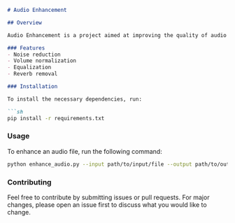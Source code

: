 
```markdown
# Audio Enhancement

## Overview

Audio Enhancement is a project aimed at improving the quality of audio files. This tool applies various algorithms to enhance the clarity, reduce noise, and improve the overall listening experience of audio recordings.

### Features
- Noise reduction
- Volume normalization
- Equalization
- Reverb removal

### Installation

To install the necessary dependencies, run:

```sh
pip install -r requirements.txt
```

### Usage

To enhance an audio file, run the following command:

```sh
python enhance_audio.py --input path/to/input/file --output path/to/output/file
```

### Contributing

Feel free to contribute by submitting issues or pull requests. For major changes, please open an issue first to discuss what you would like to change.

```
